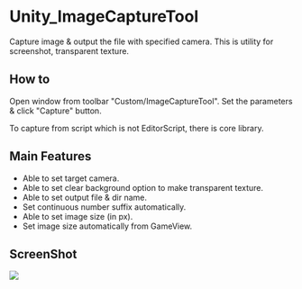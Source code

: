 # Unity_ImageCaptureTool

Capture image & output the file with specified camera. This is utility for screenshot, transparent texture.

## How to

Open window from toolbar "Custom/ImageCaptureTool". Set the parameters & click "Capture" button.

To capture from script which is not EditorScript, there is core library.

## Main Features

- Able to set target camera.
- Able to set clear background option to make transparent texture.
- Able to set output file & dir name.
- Set continuous number suffix automatically.
- Able to set image size (in px).
- Set image size automatically from GameView.

## ScreenShot

![](https://github.com/XJINE/Unity_ImageCaptureTool/blob/master/screenshot.png)
